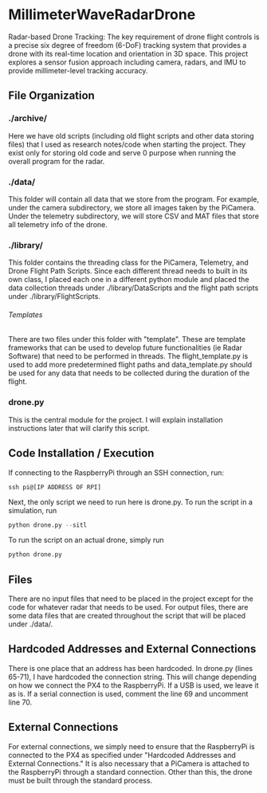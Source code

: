 # MillimeterWaveRadarDrone

Radar-based Drone Tracking: The key requirement of drone flight controls is a precise six degree of freedom (6-DoF) tracking system that provides a drone with its real-time location and orientation in 3D space. This project explores a sensor fusion approach including camera, radars, and IMU to provide millimeter-level tracking accuracy.

## File Organization

### ./archive/

Here we have old scripts (including old flight scripts and other data storing files) that I used as research notes/code when starting the project. They exist only for storing old code and serve 0 purpose when running the overall program for the radar.

### ./data/

This folder will contain all data that we store from the program. For example, under the camera subdirectory, we store all images taken by the PiCamera. Under the telemetry subdirectory, we will store CSV and MAT files that store all telemetry info of the drone.

### ./library/

This folder contains the threading class for the PiCamera, Telemetry, and Drone Flight Path Scripts. Since each different thread needs to built in its own class, I placed each one in a different python module and placed the data collection threads under ./library/DataScripts and the flight path scripts under ./library/FlightScripts.
###### Templates
There are two files under this folder with "template". These are template frameworks that can be used to develop future functionalities (ie Radar Software) that need to be performed in threads. The flight_template.py is used to add more predetermined flight paths and data_template.py should be used for any data that needs to be collected during the duration of the flight.

### drone.py

This is the central module for the project. I will explain installation instructions later that will clarify this script.

## Code Installation / Execution

If connecting to the RaspberryPi through an SSH connection, run:

```ssh
ssh pi@[IP ADDRESS OF RPI]
```

Next, the only script we need to run here is drone.py.
To run the script in a simulation, run

```py
python drone.py --sitl
```

To run the script on an actual drone, simply run

```py
python drone.py
```

## Files

There are no input files that need to be placed in the project except for the code for whatever radar that needs to be used. For output files, there are some data files that are created throughout the script that will be placed under ./data/.

## Hardcoded Addresses and External Connections

There is one place that an address has been hardcoded. In drone.py (lines 65-71), I have hardcoded the connection string. This will change depending on how we connect the PX4 to the RaspberryPi. If a USB is used, we leave it as is. If a serial connection is used, comment the line 69 and uncomment line 70.

## External Connections

For external connections, we simply need to ensure that the RaspberryPi is connected to the PX4 as specified under "Hardcoded Addresses and External Connections." It is also necessary that a PiCamera is attached to the RaspberryPi through a standard connection. Other than this, the drone must be built through the standard process.
